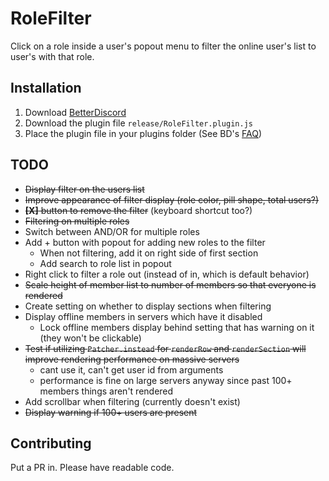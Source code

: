 # RoleFilter

Click on a role inside a user's popout menu to filter the online user's list to user's with that role.

## Installation
1. Download [BetterDiscord](https://betterdiscord.app/)
2. Download the plugin file `release/RoleFilter.plugin.js`
3. Place the plugin file in your plugins folder (See BD's [FAQ](https://betterdiscord.app/FAQ))

## TODO
- ~~Display filter on the users list~~
- ~~Improve appearance of filter display (role color, pill shape, total users?)~~
- ~~**[X]** button to remove the filter~~ (keyboard shortcut too?)
- ~~Filtering on multiple roles~~
- Switch between AND/OR for multiple roles
- Add + button with popout for adding new roles to the filter
    - When not filtering, add it on right side of first section
    - Add search to role list in popout
- Right click to filter a role out (instead of in, which is default behavior)
- ~~Scale height of member list to number of members so that everyone is rendered~~
- Create setting on whether to display sections when filtering
- Display offline members in servers which have it disabled
    - Lock offline members display behind setting that has warning on it (they won't be clickable)
- ~~Test if utilizing `Patcher.instead` for `renderRow` and `renderSection` will improve rendering performance on massive servers~~ 
    - cant use it, can't get user id from arguments
    - performance is fine on large servers anyway since past 100+ members things aren't rendered
- Add scrollbar when filtering (currently doesn't exist)
- ~~Display warning if 100+ users are present~~

## Contributing

Put a PR in. Please have readable code.